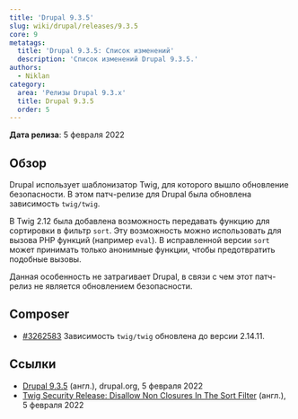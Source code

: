 ```yaml
---
title: 'Drupal 9.3.5'
slug: wiki/drupal/releases/9.3.5
core: 9
metatags:
  title: 'Drupal 9.3.5: Список изменений'
  description: 'Список изменений Drupal 9.3.5.'
authors:
  - Niklan
category:
  area: 'Релизы Drupal 9.3.x'
  title: Drupal 9.3.5
  order: 5
---
```


**Дата релиза**: 5 февраля 2022

## Обзор

Drupal использует шаблонизатор Twig, для которого вышло обновление безопасности. В этом патч-релизе для Drupal была обновлена зависимость `twig/twig`.

В Twig 2.12 была добавлена возможность передавать функцию для сортировки в фильтр `sort`. Эту возможность можно использовать для вызова PHP функций (например `eval`). В исправленной версии `sort` может принимать только анонимные функции, чтобы предотвратить подобные вызовы.

Данная особенность не затрагивает Drupal, в связи с чем этот патч-релиз не является обновлением безопасности.

## Composer

* [#3262583](https://www.drupal.org/node/3262583) Зависимость `twig/twig` обновлена до версии 2.14.11.

## Ссылки

- [Drupal 9.3.5](https://www.drupal.org/project/drupal/releases/9.3.5) (англ.), drupal.org, 5 февраля 2022
- [Twig Security Release: Disallow Non Closures In The Sort Filter](https://www.symfony-news.com/news/details/twig-security-release-disallow-non-closures-in-the-sort-filter) (англ.), 5 февраля 2022